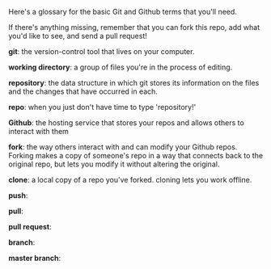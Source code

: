 Here's a glossary for the basic Git and Github terms that you'll need. 

If there's anything missing, remember that you can fork this repo, add what you'd like to see, and send a pull request!


**git**: the version-control tool that lives on your computer. 

**working directory**: a group of files you're in the process of editing.

**repository**: the data structure in which git stores its information on the files and the changes that have occurred in each.

**repo**: when you just don't have time to type 'repository!'

**Github**: the hosting service that stores your repos and allows others to interact with them

**fork**: the way others interact with and can modify your Github repos. Forking makes a copy of someone's repo in a way that connects back to the original repo, but lets you modify it without altering the original.

**clone**: a local copy of a repo you've forked. cloning lets you work offline. 

**push**:

**pull**:

**pull request**:

**branch**:

**master branch**: